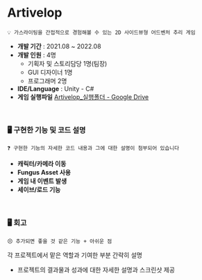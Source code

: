 # Artivelop

```
💡 가스라이팅을 간접적으로 경험해볼 수 있는 2D 사이드뷰형 어드벤처 추리 게임
```

- **개발 기간** : 2021.08 ~ 2022.08
- **개발 인원** : 4명
    - 기획자 및 스토리담당 1명(팀장)
    - GUI 디자이너 1명
    - 프로그래머 2명
- **IDE/Language** : Unity - C#
- **게임 실행파일** 
    [Artivelop_실행폴더 - Google Drive](https://drive.google.com/drive/folders/1TIwxaLJvWlj7ru5-PTSukh-vXwm1i4IK)

<br>

### 🖥️ 구현한 기능 및 코드 설명

```
❓ 구현한 기능의 자세한 코드 내용과 그에 대한 설명이 첨부되어 있습니다
```

- **캐릭터/카메라 이동**
- **Fungus Asset 사용**
- **게임 내 이벤트 발생**
- **세이브/로드 기능**

<br>

### 🖥️ 회고

```
😣 추가되면 좋을 것 같은 기능 + 아쉬운 점
```

각 프로젝트에서 맡은 역할과 기여한 부분 간략히 설명

- 프로젝트의 결과물과 성과에 대한 자세한 설명과 스크린샷 제공
